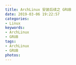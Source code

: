 ```yaml
---
title: ArchLinux 安装后续之 GRUB
date: 2019-03-06 19:22:57
categories:
- Linux
keywords:
- ArchLinux
- GRUB
tags:
- ArchLinux
- GRUB
photos:
---
```

